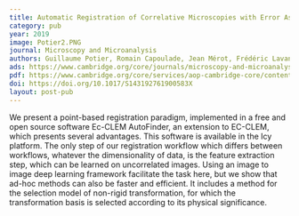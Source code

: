 ```yaml
---
title: Automatic Registration of Correlative Microscopies with Error Assessment and Applications for the Optimization of Multimodal Acquisitions 
category: pub
year: 2019
image: Potier2.PNG
journal: Microscopy and Microanalysis
authors: Guillaume Potier, Romain Capoulade, Jean Mérot, Frédéric Lavancier, Xavier Heiligenstein, Jean Salamero,Perrine Paul-Gilloteaux 
ads: https://www.cambridge.org/core/journals/microscopy-and-microanalysis/article/automatic-registration-of-correlative-microscopies-with-error-assessment-and-applications-for-the-optimization-of-multimodal-acquisitions/677BA5AAAD599731A27AE9A5A835DA8A
pdf: https://www.cambridge.org/core/services/aop-cambridge-core/content/view/677BA5AAAD599731A27AE9A5A835DA8A/S143192761900583Xa.pdf/automatic-registration-of-correlative-microscopies-with-error-assessment-and-applications-for-the-optimization-of-multimodal-acquisitions.pdf
doi: https://doi.org/10.1017/S143192761900583X
layout: post-pub
---
```

We present a point-based registration paradigm, implemented in a free and open source software Ec-CLEM AutoFinder, an extension to EC-CLEM, which presents several advantages. This software is available in the Icy platform.
The only step of our registration workflow which differs between workflows, whatever the dimensionality of data, is the feature extraction step, which can be learned on uncorrelated images. Using an image to image deep learning framework facilitate the task here, but we show that ad-hoc methods can also be faster and efficient.
It includes a method for the selection model of non-rigid transformation, for which the transformation basis is selected according to its physical significance.